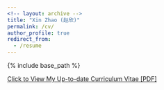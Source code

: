 ```yaml
---
<!-- layout: archive -->
title: "Xin Zhao (赵欣)"
permalink: /cv/
author_profile: true
redirect_from:
  - /resume
---
```


{% include base_path %}

[Click to View My Up-to-date Curriculum Vitae [PDF]](http://zhaoxin94.github.io/files/xinzhao_cv.pdf)

